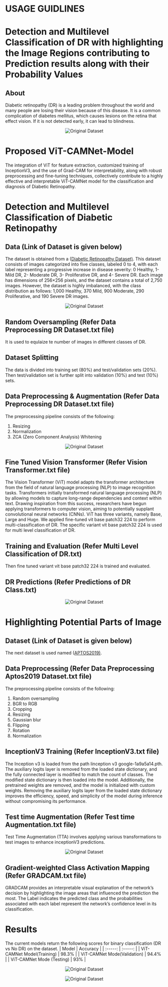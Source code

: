 # USAGE GUIDLINES
# Detection and Multilevel Classification of DR with highlighting the Image Regions contributing to Prediction results along with their Probability Values

## About

Diabetic retinopathy (DR) is a leading problem throughout the world and many people are losing their vision because of this disease. It is a common complication of diabetes mellitus, which causes lesions on the retina that effect vision. If it is not detected early, it can lead to blindness. 

<p align = "center">
<img align="center" src="diabetic-retinopathy vs healthy.jpg" alt="Original Dataset"/>
</p>

# Proposed ViT-CAMNet-Model

The integration of ViT for feature extraction, customized training of InceptionV3, and the use of Grad-CAM for interpretability, along with robust preprocessing and fine-tuning techniques, collectively contribute to a highly effective and interpretable ViT-CAMNet model for the classification and diagnosis of Diabetic Retinopathy.



# Detection and Multilevel Classification of Diabetic Retinopathy



## Data (Link of Dataset is given below)

The dataset is obtained from a ([Diabetic Retinopathy Dataset)](https://www.kaggle.com/datasets/sachinkumar413/diabetic-retinopathy-dataset). This dataset consists of images categorized into five classes, labeled 0 to 4, with each label representing a progressive increase in disease severity: 0 Healthy, 1- Mild DR, 2- Moderate DR, 3- Proliferative DR, and 4- Severe DR. Each image has dimensions of 256×256 pixels, and the dataset contains a total of 2,750 images. However, the dataset is highly imbalanced, with the class distribution as follows: 1,000 Healthy, 370 Mild, 900 Moderate, 290 Proliferative, and 190 Severe DR images.

<p align = "center">
<img align="center" src="dataset.png" alt="Original Dataset"/>
</p>


## Random Oversampling (Refer Data Preprocessing DR Dataset.txt file)

It is used to equlaize te number of images in different classes of DR.


## Dataset Splitting

The data is divided into training set (80%) and test/validation sets (20%). Then test/validation set is further split into validation (10%) and test (10%) sets. 


## Data Preprocessing & Augmentation (Refer Data Preprocessing DR Dataset.txt file)


The preprocessing pipeline consists of the following:
1. Resizing
2. Normalization
3. ZCA (Zero Component Analysis) Whitening

<p align = "center">
<img align="center" src="Preprocessed ViT.png" alt="Original Dataset"/>
</p>

## Fine Tuned Vision Transformer (Refer Vision Transformer.txt file)

The Vision Transformer (ViT) model adapts the transformer architecture from the field of natural language processing (NLP) to image recognition tasks. Transformers initially transformed natural language processing (NLP) by allowing models to capture long-range dependencies and context within text. Drawing inspiration from this success, researchers have begun applying transformers to computer vision, aiming to potentially supplant convolutional neural networks (CNNs). ViT has three variants,  namely Base, Large and Huge. We applied fine-tuned vit base patch32 224 to perform multi-classification of DR. The specific variant vit base patch32 224 is used for multi level classification of DR.
 
## Training and Evaluation (Refer Multi Level Classification of DR.txt) 

Then fine tuned variant vit base patch32 224 is trained and evaluated.

## DR Predictions  (Refer Predictions of DR Class.txt) 

<p align = "center">
<img align="center" src="2 Predictions ViT.png" alt="Original Dataset"/>
</p>

# Highlighting Potential Parts of Image



## Dataset (Link of Dataset is given below)

The next dataset is used named ([APTOS2019)](https://www.kaggle.com/datasets/mariaherrerot/aptos2019).


## Data Preprocessing (Refer Data Preprocessing Aptos2019 Dataset.txt file)

The preprocessing pipeline consists of the following:
1. Random oversampling
2. BGR to RGB
3. Cropping
4. Resizing
5. Gaussian blur
6. Flipping
7. Rotation
8. Normalization


## InceptionV3 Training (Refer InceptionV3.txt file)

The Inception v3 is loaded from the path linception v3 google-1a9a5a14.pth. The auxiliary logits layer is removed from the loaded state dictionary, and the fully connected layer is modified to match the count of classes. The modified state dictionary is then loaded into the model. Additionally, the pretrained weights are removed, and the model is initialized with custom weights. Removing the auxiliary logits layer from
the loaded state dictionary improves the efficiency, speed, and simplicity of the model during inference without compromising its performance.


## Test time Augmentation (Refer Test time Augmentation.txt file)

Test Time Augmentation (TTA) involves applying various transformations to test images to enhance inceptionV3 predictions.

<p align = "center">
<img align="center" src="TTA aug GradCam.png" alt="Original Dataset"/>
</p>

## Gradient-weighted Class Activation Mapping (Refer GRADCAM.txt file)

GRADCAM provides an interpretable visual explanation of the network’s decision by highlighting the image areas that influenced the prediction the most. The Label indicates the predicted class and the probabilities associated with each label represent the network’s confidence level in its classification.


# Results

The current models return the following scores for binary classification (DR vs No DR) on the dataset.
| Model | Accuracy |
| :-----: | :-----: |
| ViT-CAMNet Model(Training) | 98.3% |
|  ViT-CAMNet Mode(Validation) | 94.4% |
|  ViT-CAMNet Mode (Testing) | 93% |


<p align = "center">
<img align="center" src="GM.png" alt="Original Dataset"/>
</p>

<p align = "center">
<img align="center" src="CM ViT.png" alt="Original Dataset"/>
</p>
